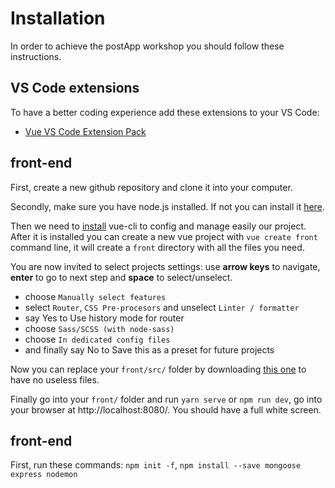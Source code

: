 # Installation

In order to achieve the postApp workshop you should follow these instructions. 

## VS Code extensions
To have a better coding experience add these extensions to your VS Code:
 - [Vue VS Code Extension Pack](https://marketplace.visualstudio.com/items?itemName=sdras.vue-vscode-extensionpack)
## front-end

First, create a new github repository and clone it into your computer.

Secondly, make sure you have node.js installed. If not you can install it [here](https://nodejs.org/en/download/package-manager/#centos-fedora-and-red-hat-enterprise-linux).

Then we need to [install](https://cli.vuejs.org/guide/installation.html) vue-cli to config and manage easily our project.
After it is installed you can create a new vue project with `vue create front` command line, it will create a `front` directory with all the files you need.

You are now invited to select projects settings: use **arrow keys** to navigate, **enter** to go to next step and **space** to select/unselect.
 - choose `Manually select features`
 - select `Router`, `CSS Pre-procesors` and unselect `Linter / formatter`
 - say Yes to Use history mode for router
 - choose `Sass/SCSS (with node-sass)`
 - choose `In dedicated config files`
 - and finally say No to Save this as a preset for future projects
 
Now you can replace your `front/src/` folder by downloading [this one](https://github.com/TristanB12/postApp_workshop/raw/master/asides/content/src_content.zip) to have no useless files.

Finally go into your `front/` folder and run `yarn serve` or `npm run dev`, go into your browser at http://localhost:8080/. You should have a full white screen.

## front-end

First, run these commands: `npm init -f`, `npm install --save mongoose express nodemon`
